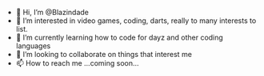 - 👋 Hi, I’m @Blazindade
- 👀 I’m interested in video games, coding, darts, really to many interests to list.
- 🌱 I’m currently learning how to code for dayz and other coding languages 
- 💞️ I’m looking to collaborate on things that interest me
- 📫 How to reach me ...coming soon...

<!---
Blazindade/Blazindade is a ✨ special ✨ repository because its `README.md` (this file) appears on your GitHub profile.
You can click the Preview link to take a look at your changes.
--->
